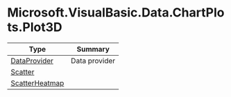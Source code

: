 ﻿
# Microsoft.VisualBasic.Data.ChartPlots.Plot3D

|Type|Summary|
|----|-------|
|[DataProvider](./DataProvider.md)|Data provider|
|[Scatter](./Scatter.md)||
|[ScatterHeatmap](./ScatterHeatmap.md)||

